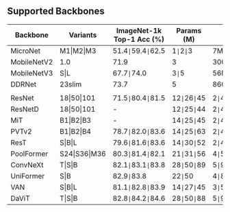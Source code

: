 ## Supported Backbones

Backbone | Variants | ImageNet-1k Top-1 Acc (%) | Params (M) | GFLOPs | Weights
--- | --- | --- | --- | --- | ---
MicroNet | M1\|M2\|M3 | 51.4`\|`59.4`\|`62.5 | 1`\|`2`\|`3 | 7M`\|`14M`\|`23M | [download][micronetw]
MobileNetV2 | 1.0 | 71.9 | 3 | 300M | [download][mobilenetv2w]
MobileNetV3 | S\|L | 67.7`\|`74.0 | 3`\|`5 | 56M`\|`219M | [S][mobilenetv3s]\|[L][mobilenetv3l]
DDRNet | 23slim | 73.7 | 5 | 860M | [download][ddrnet23slim]
||
ResNet | 18\|50\|101 | 71.5`\|`80.4`\|`81.5 | 12`\|`26`\|`45 | 2`\|`4`\|`8 | [download][resnetw]
ResNetD | 18\|50\|101 | - | 12`\|`25`\|`44 | 2`\|`4`\|`8 | [download][resnetdw]
MiT | B1\|B2\|B3 | - | 14`\|`25`\|`45 | 2`\|`4`\|`8 | [download][mitw]
PVTv2 | B1\|B2\|B4 | 78.7`\|`82.0`\|`83.6 | 14`\|`25`\|`63 | 2`\|`4`\|`10 | [download][pvtv2w]
ResT | S\|B\|L | 79.6`\|`81.6`\|`83.6 | 14`\|`30`\|`52 | 2`\|`4`\|`8 | [download][restw]
PoolFormer | S24\|S36\|M36 | 80.3`\|`81.4`\|`82.1 | 21`\|`31`\|`56 | 4`\|`5`\|`9 | [download][poolformerw]
ConvNeXt | T\|S\|B | 82.1`\|`83.1`\|`83.8 | 28`\|`50`\|`89 | 5`\|`9`\|`15 | [download][convnextw]
UniFormer | S\|B | 82.9`\|`83.8 | 22`\|`50 | 4`\|`8 | [download][uniformerw]
VAN | S\|B\|L | 81.1`\|`82.8`\|`83.9 | 14`\|`27`\|`45 | 3`\|`5`\|`9 | -
DaViT | T\|S\|B | 82.8`\|`84.2`\|`84.6 | 28`\|`50`\|`88 | 5`\|`9`\|`16 | -


[micronetw]: https://drive.google.com/drive/folders/1j4JSTcAh94U2k-7jCl_3nwbNi0eduM2P?usp=sharing
[mobilenetv2w]: https://download.pytorch.org/models/mobilenet_v2-b0353104.pth
[mobilenetv3s]: https://download.pytorch.org/models/mobilenet_v3_small-047dcff4.pth
[mobilenetv3l]: https://download.pytorch.org/models/mobilenet_v3_large-8738ca79.pth
[resnetw]: https://drive.google.com/drive/folders/1MXP3Qx51c91PL9P52Tv89t90SaiTYuaC?usp=sharing
[resnetdw]: https://drive.google.com/drive/folders/1sVyewBDkePlw3kbvhUD4PvUxjro4iKFy?usp=sharing
[mitw]: https://drive.google.com/drive/folders/1b7bwrInTW4VLEm27YawHOAMSMikga2Ia
[pvtv2w]: https://drive.google.com/drive/folders/10Dd9BEe4wv71dC5BXhsL_C6KeI_Rcxm3?usp=sharing
[restw]: https://drive.google.com/drive/folders/1R2cewgHo6sYcQnRGBBIndjNomumBwekr?usp=sharing
[ddrnet23slim]: https://drive.google.com/file/d/1tUcUCCsEZ7qKaF_bHHHECTonp4vbh-a9/view?usp=sharing
[poolformerw]: https://drive.google.com/drive/folders/18OyxHHpVq-9pMMG2eu1jot7n-po4dUpD?usp=sharing
[convnextw]: https://drive.google.com/drive/folders/1Oe50_zY4QKFZ0_22mSHKuNav0GiRcgWA?usp=sharing
[uniformerw]: https://drive.google.com/drive/folders/175C4Je4kZoBb5x8HkwH4-VhtG_a5zQnX?usp=sharing